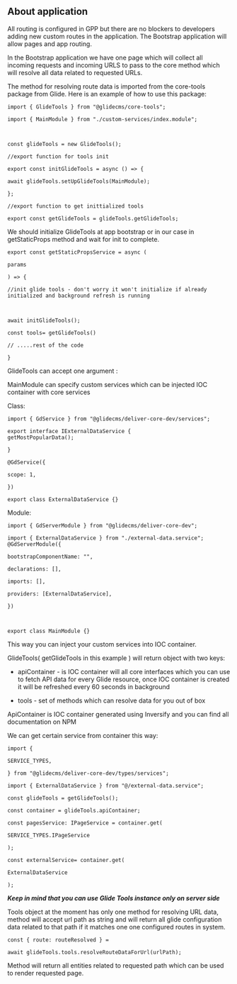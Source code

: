 ## About application

All routing is configured in GPP but there are no blockers to developers adding new custom routes in the application. The Bootstrap application will allow pages and app routing. 

In the Bootstrap application we have one page which will collect all incoming requests and incoming URLS to pass to the core method which will resolve all data related to requested URLs.

The method for resolving route data is imported from the core-tools package from Glide. Here is an example of how to use this package:

  

  
  
  

    import { GlideTools } from "@glidecms/core-tools";
    
    import { MainModule } from "./custom-services/index.module";
    
      
    
    const glideTools = new GlideTools();
    
    //export function for tools init
    
    export const initGlideTools = async () => {
    
    await glideTools.setUpGlideTools(MainModule);
    
    };
    
    //export function to get inittialized tools
    
    export const getGlideTools = glideTools.getGlideTools;

We should initialize GlideTools at app bootstrap or in our case in getStaticProps method and wait for init to complete.

  
  
  

    export const getStaticPropsService = async (
    
    params
    
    ) => {

    //init glide tools - don't worry it won't initialize if already initialized and background refresh is running
    
      
    
    await initGlideTools();
    
    const tools= getGlideTools()
    
    // .....rest of the code
    
    }

  

GlideTools can accept one argument :

  

MainModule can specify custom services which can be injected IOC container with core services

  

Class:

  
  
  

    import { GdService } from "@glidecms/deliver-core-dev/services";
    
    export interface IExternalDataService {
    getMostPopularData();
    
    }
    
    @GdService({
    
    scope: 1,
    
    })
    
    export class ExternalDataService {}

Module:

  
  

      
    
    import { GdServerModule } from "@glidecms/deliver-core-dev";

    import { ExternalDataService } from "./external-data.service";
    @GdServerModule({
    
    bootstrapComponentName: "",
    
    declarations: [],
    
    imports: [],
    
    providers: [ExternalDataService],
    
    })
    
      
    
    export class MainModule {}

This way you can inject your custom services into IOC container.

  

  

GlideTools( getGlideTools in this example ) will return object with two keys:

  

 -  apiContainer - is IOC container will all core interfaces which you can use to fetch API data for every Glide resource, once IOC container is created it will be refreshed every 60 seconds in background

-  tools - set of methods which can resolve data for you out of box

  

ApiContainer is IOC container generated using Inversify and you can find all documentation on NPM

  

We can get certain service from container this way:

  
  
  

    import {
    
    SERVICE_TYPES,
    
    } from "@glidecms/deliver-core-dev/types/services";
    
    import { ExternalDataService } from "@/external-data.service";
    
    const glideTools = getGlideTools();
    
    const container = glideTools.apiContainer;
    
    const pagesService: IPageService = container.get(
    
    SERVICE_TYPES.IPageService
    
    );
    
    const externalService= container.get(
    
    ExternalDataService
    
    );

***Keep in mind that you can use Glide Tools instance only on server side***

  

Tools object at the moment has only one method for resolving URL data, method will accept url path as string and will return all glide configuration data related to that path if it matches one one configured routes in system.

  
  
  

    const { route: routeResolved } =
    
    await glideTools.tools.resolveRouteDataForUrl(urlPath);

  

Method will return all entities related to requested path which can be used to render requested page.
